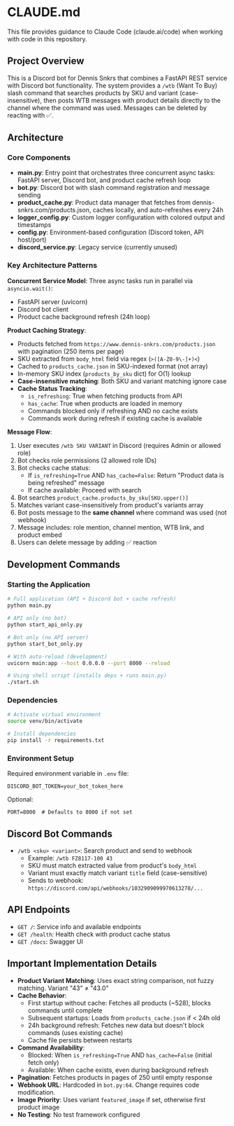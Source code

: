 # CLAUDE.md

This file provides guidance to Claude Code (claude.ai/code) when working with code in this repository.

## Project Overview

This is a Discord bot for Dennis Snkrs that combines a FastAPI REST service with Discord bot functionality. The system provides a `/wtb` (Want To Buy) slash command that searches products by SKU and variant (case-insensitive), then posts WTB messages with product details directly to the channel where the command was used. Messages can be deleted by reacting with ✅.

## Architecture

### Core Components

- **main.py**: Entry point that orchestrates three concurrent async tasks: FastAPI server, Discord bot, and product cache refresh loop
- **bot.py**: Discord bot with slash command registration and message sending
- **product_cache.py**: Product data manager that fetches from dennis-snkrs.com/products.json, caches locally, and auto-refreshes every 24h
- **logger_config.py**: Custom logger configuration with colored output and timestamps
- **config.py**: Environment-based configuration (Discord token, API host/port)
- **discord_service.py**: Legacy service (currently unused)

### Key Architecture Patterns

**Concurrent Service Model**: Three async tasks run in parallel via `asyncio.wait()`:
- FastAPI server (uvicorn)
- Discord bot client
- Product cache background refresh (24h loop)

**Product Caching Strategy**:
- Products fetched from `https://www.dennis-snkrs.com/products.json` with pagination (250 items per page)
- SKU extracted from `body_html` field via regex (`>([A-Z0-9\-]+)<`)
- Cached to `products_cache.json` in SKU-indexed format (not array)
- In-memory SKU index (`products_by_sku` dict) for O(1) lookup
- **Case-insensitive matching**: Both SKU and variant matching ignore case
- **Cache Status Tracking**:
  - `is_refreshing`: True when fetching products from API
  - `has_cache`: True when products are loaded in memory
  - Commands blocked only if refreshing AND no cache exists
  - Commands work during refresh if existing cache is available

**Message Flow**:
1. User executes `/wtb SKU VARIANT` in Discord (requires Admin or allowed role)
2. Bot checks role permissions (2 allowed role IDs)
3. Bot checks cache status:
   - If `is_refreshing=True` AND `has_cache=False`: Return "Product data is being refreshed" message
   - If cache available: Proceed with search
4. Bot searches `product_cache.products_by_sku[SKU.upper()]`
5. Matches variant case-insensitively from product's variants array
6. Bot posts message to the **same channel** where command was used (not webhook)
7. Message includes: role mention, channel mention, WTB link, and product embed
8. Users can delete message by adding ✅ reaction

## Development Commands

### Starting the Application

```bash
# Full application (API + Discord bot + cache refresh)
python main.py

# API only (no bot)
python start_api_only.py

# Bot only (no API server)
python start_bot_only.py

# With auto-reload (development)
uvicorn main:app --host 0.0.0.0 --port 8000 --reload

# Using shell script (installs deps + runs main.py)
./start.sh
```

### Dependencies

```bash
# Activate virtual environment
source venv/bin/activate

# Install dependencies
pip install -r requirements.txt
```

### Environment Setup

Required environment variable in `.env` file:
```
DISCORD_BOT_TOKEN=your_bot_token_here
```

Optional:
```
PORT=8000  # Defaults to 8000 if not set
```

## Discord Bot Commands

- `/wtb <sku> <variant>`: Search product and send to webhook
  - Example: `/wtb FZ8117-100 43`
  - SKU must match extracted value from product's `body_html`
  - Variant must exactly match variant `title` field (case-sensitive)
  - Sends to webhook: `https://discord.com/api/webhooks/1032909099970613278/...`

## API Endpoints

- `GET /`: Service info and available endpoints
- `GET /health`: Health check with product cache status
- `GET /docs`: Swagger UI

## Important Implementation Details

- **Product Variant Matching**: Uses exact string comparison, not fuzzy matching. Variant "43" ≠ "43.0"
- **Cache Behavior**:
  - First startup without cache: Fetches all products (~528), blocks commands until complete
  - Subsequent startups: Loads from `products_cache.json` if < 24h old
  - 24h background refresh: Fetches new data but doesn't block commands (uses existing cache)
  - Cache file persists between restarts
- **Command Availability**:
  - Blocked: When `is_refreshing=True` AND `has_cache=False` (initial fetch only)
  - Available: When cache exists, even during background refresh
- **Pagination**: Fetches products in pages of 250 until empty response
- **Webhook URL**: Hardcoded in `bot.py:64`. Change requires code modification.
- **Image Priority**: Uses variant `featured_image` if set, otherwise first product image
- **No Testing**: No test framework configured
